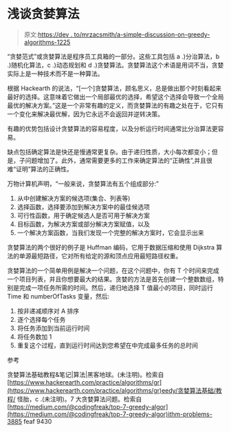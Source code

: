# 浅谈贪婪算法

> 原文:[https://dev . to/mrzacsmith/a-simple-discussion-on-greedy-algorithms-1225](https://dev.to/mrzacsmith/a-simple-discussion-on-greedy-algorithms-1225)

“贪婪范式”或贪婪算法是程序员工具箱的一部分。这些工具包括 a .)分治算法，b .)随机化算法，c .)动态规划和 d .)贪婪算法。贪婪算法这个术语是用词不当，贪婪实际上是一种技术而不是一种算法。

根据 Hackearth 的说法，“[一个]贪婪算法，顾名思义，总是做出那个时刻看起来最好的选择。这意味着它做出一个局部最优的选择，希望这个选择会导致一个全局最优的解决方案。”这是一个非常有趣的定义，而贪婪算法的有趣之处在于，它只有一个变化来解决最优解，因为它永远不会返回并逆转决策。

有趣的优势包括设计贪婪算法的容易程度，以及分析运行时间通常比分治算法更容易。

缺点包括确定算法是快还是慢通常更复杂。由于递归性质，大小每次都变小；但是，子问题增加了。此外，通常需要更多的工作来确定算法的“正确性”,并且很难“证明”算法的正确性。

万物计算机声明，“一般来说，贪婪算法有五个组成部分:”

1.  从中创建解决方案的候选项(集合、列表等)
2.  选择函数，选择要添加到解决方案中的最佳候选项
3.  可行性函数，用于确定候选人是否可用于解决方案
4.  目标函数，为解决方案或部分解决方案赋值，以及
5.  一个解决方案函数，当我们发现一个完整的解决方案时，它会显示出来

贪婪算法的两个很好的例子是 Huffman 编码，它用于数据压缩和使用 Dijkstra 算法的单源最短路径，它对所有给定的源和顶点应用最短路径权重。

贪婪算法的一个简单用例是解决一个问题，在这个问题中，你有 T 个时间来完成一个项目列表，并且你想要最大的结果。贪婪的方法是首先创建一个整数数组，特别是完成一项任务所需的时间。然后，递归地选择 T 值最小的项目，同时运行 Time 和 numberOfTasks 变量，然后:

1.  按非递减顺序对 A 排序
2.  逐个选择每个任务
3.  将任务添加到当前运行时间
4.  将任务数加 1
5.  重复这个过程，直到运行时间达到您希望在中完成最多任务的总时间

参考

贪婪算法基础教程&笔记|算法|黑客地球。(未注明)。检索自[https://www.hackerearth.com/practice/algorithms/gr](https://www.hackerearth.com/practice/algorithms/gr)eedy/贪婪算法基础/教程/
怪胎，c .(未注明)。7 大贪婪算法问题。检索自[https://medium.com/@codingfreak/top-7-greedy-algor](https://medium.com/@codingfreak/top-7-greedy-algor)ithm-problems-3885 feaf 9430
